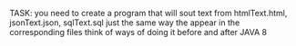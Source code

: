 TASK:
you need to create a program that will sout text from htmlText.html, jsonText.json, sqlText.sql just the same way the appear in the corresponding files
think of ways of doing it before and after JAVA 8